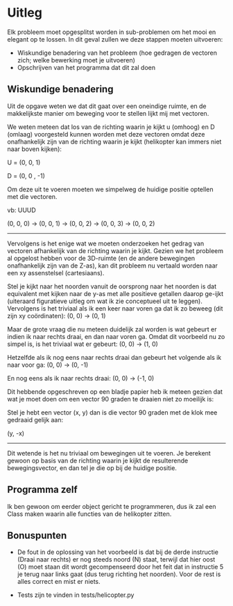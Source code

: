 # Uitleg

Elk probleem moet opgesplitst worden in sub-problemen om het mooi en elegant op te lossen.
In dit geval zullen we deze stappen moeten uitvoeren:

- Wiskundige benadering van het probleem (hoe gedragen de vectoren zich; welke bewerking moet je uitvoeren)
- Opschrijven van het programma dat dit zal doen

## Wiskundige benadering

Uit de opgave weten we dat dit gaat over een oneindige ruimte, en de makkelijkste manier om beweging voor te stellen
lijkt mij met vectoren.

We weten meteen dat los van de richting waarin je kijkt u (omhoog) en D (omlaag) voorgesteld kunnen worden
met deze vectoren omdat deze onafhankelijk zijn van de richting waarin je kijkt (helikopter kan immers 
niet naar boven kijken):

U = (0, 0, 1)

D = (0, 0 , -1)

Om deze uit te voeren moeten we simpelweg de huidige positie optellen met die vectoren.

vb: UUUD

(0, 0, 0) ->
(0, 0, 1) ->
(0, 0, 2) ->
(0, 0, 3) ->
(0, 0, 2)

---

Vervolgens is het enige wat we moeten onderzoeken het gedrag van vectoren afhankelijk van de richting waarin je kijkt.
Gezien we het probleem al opgelost hebben voor de 3D-ruimte (en de andere bewegingen onafhankelijk zijn van de Z-as), kan dit probleem nu 
vertaald worden naar een xy assenstelsel (cartesiaans).

Stel je kijkt naar het noorden vanuit de oorsprong naar het noorden is dat equivalent met 
kijken naar de y-as met alle positieve getallen daarop ge-ijkt (uiteraard figuratieve uitleg om wat ik zie conceptueel uit
te leggen). Vervolgens is het triviaal als ik een keer naar voren ga dat ik zo beweeg (dit zijn xy coördinaten):
(0, 0) →
(0, 1)

Maar de grote vraag die nu meteen duidelijk zal worden is wat gebeurt er indien ik naar rechts 
draai, en dan naar voren ga. Omdat dit voorbeeld nu zo simpel is, is het triviaal wat er gebeurt:
(0, 0) → (1, 0)

Hetzelfde als ik nog eens naar rechts draai dan gebeurt het volgende als ik naar voor ga:
(0, 0) → (0, -1)

En nog eens als ik naar rechts draai:
(0, 0) → (-1, 0)

Dit hebbende opgeschreven op een bladje papier heb ik meteen gezien dat wat je moet doen om een 
vector 90 graden te draaien niet zo moeilijk is:

Stel je hebt een vector (x, y) dan is die vector 90 graden met de klok mee gedraaid gelijk aan:

(y, -x)

--- 
Dit wetende is het nu triviaal om bewegingen uit te voeren. Je berekent gewoon 
op basis van de richting waarin je kijkt de resulterende bewegingsvector, en dan tel je die op bij de huidige positie.

## Programma zelf

Ik ben gewoon om eerder object gericht te programmeren, dus ik zal een 
Class maken waarin alle functies van de helikopter zitten.

## Bonuspunten

- De fout in de oplossing van het voorbeeld is dat bij de derde
instructie (Draai naar rechts) er nog steeds noord (N) staat, terwijl dat hier oost (O) moet staan
dit wordt gecompenseerd door het feit dat in instructie 5 je terug naar links gaat (dus terug richting het noorden).
Voor de rest is alles correct en mist er niets.

- Tests zijn te vinden in tests/helicopter.py